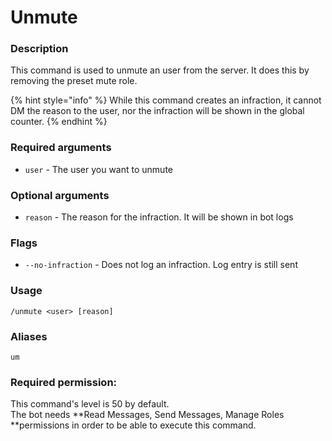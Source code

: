 # Unmute

### **Description**

This command is used to unmute an user from the server. It does this by removing the preset mute role.

{% hint style="info" %}
While this command creates an infraction, it cannot DM the reason to the user, nor the infraction will be shown in the global counter.
{% endhint %}

### **Required arguments**

* `user` - The user you want to unmute

### **Optional arguments**

* `reason` - The reason for the infraction. It will be shown in bot logs

### Flags

* `--no-infraction` - Does not log an infraction. Log entry is still sent

### **Usage**

```
/unmute <user> [reason]
```

### **Aliases**

`um`

### **Required permission:**

This command's level is 50 by default.\
The bot needs **Read Messages, Send Messages, Manage Roles **permissions in order to be able to execute this command.
